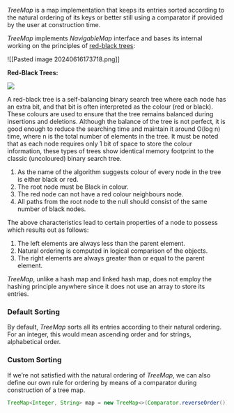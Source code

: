 _TreeMap_ is a map implementation that keeps its entries sorted according to the natural ordering of its keys or better still using a comparator if provided by the user at construction time.

_TreeMap_ implements _NavigableMap_ interface and bases its internal working on the principles of [red-black trees](https://www.baeldung.com/cs/red-black-trees):

![[Pasted image 20240616173718.png]]

**Red-Black Trees:**

![](https://media.geeksforgeeks.org/wp-content/uploads/20210112023659/redblacktree.png)

A red-black tree is a self-balancing binary search tree where each node has an extra bit, and that bit is often interpreted as the colour (red or black). These colours are used to ensure that the tree remains balanced during insertions and deletions. Although the balance of the tree is not perfect, it is good enough to reduce the searching time and maintain it around O(log n) time, where n is the total number of elements in the tree. It must be noted that as each node requires only 1 bit of space to store the colour information, these types of trees show identical memory footprint to the classic (uncoloured) binary search tree. 

1. As the name of the algorithm suggests colour of every node in the tree is either black or red.
2. The root node must be Black in colour.
3. The red node can not have a red colour neighbours node.
4. All paths from the root node to the null should consist of the same number of black nodes.

The above characteristics lead to certain properties of a node to possess which results out as follows:

1. The left elements are always less than the parent element.
2. Natural ordering is computed in logical comparison of the objects.
3. The right elements are always greater than or equal to the parent element.

_TreeMap_, unlike a hash map and linked hash map, does not employ the hashing principle anywhere since it does not use an array to store its entries.

### Default Sorting 

By default, _TreeMap_ sorts all its entries according to their natural ordering. For an integer, this would mean ascending order and for strings, alphabetical order.

### Custom Sorting

If we’re not satisfied with the natural ordering of _TreeMap_, we can also define our own rule for ordering by means of a comparator during construction of a tree map.

```java
TreeMap<Integer, String> map = new TreeMap<>(Comparator.reverseOrder());
```



